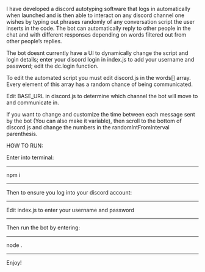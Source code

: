 I have developed a discord autotyping software that logs in automatically when launched and is then able to interact on any discord channel one wishes by typing out phrases randomly of any conversation script the user inserts in the code. The bot can automatically reply to other people in the chat and with different responses depending on words filtered out from other people’s replies.

The bot doesnt currently have a UI to dynamically change the script and login details; enter your discord login in index.js to add your username and password; edit the dc.login function.

To edit the automated script you must edit discord.js in the words[] array. Every element of this array has a random chance of being communicated.

Edit BASE_URL in discord.js to determine which channel the bot will move to and communicate in.

If you want to change and customize the time between each message sent by the bot (You can also make it variable), then scroll to the bottom of discord.js and change the numbers in the randomIntFromInterval parenthesis.

HOW TO RUN:

Enter into terminal:
____________________
npm i
____________________

Then to ensure you log into your discord account:
__________________________________________________
Edit index.js to enter your username and password
__________________________________________________

Then run the bot by entering:
_____________________________
node .
_____________________________

Enjoy!
